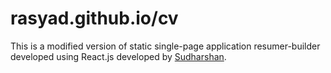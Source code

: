 # rasyad.github.io/cv

This is a modified version of static single-page application resumer-builder developed using React.js developed by [Sudharshan](https://github.com/suddi).